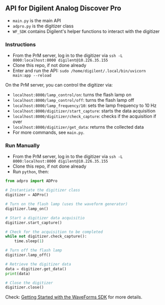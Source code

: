 ## API for Digilent Analog Discover Pro

- `main.py` is the main API
- `adpro.py` is the digitizer class
- `WF_SDK` contains Digilent's helper functions to interact with the digitizer

### Instructions

- From the PrM server, log in to the digitizer via `ssh -L 8000:localhost:8000 digilent@10.226.35.155`
- Clone this repo, if not done already
- Enter and run the API: `sudo /home/digilent/.local/bin/uvicorn main:app --reload`

On the PrM server, you can control the digitizer via:
- `localhost:8000/lamp_control/on`: turns the flash lamp on
- `localhost:8000/lamp_control/off`: turns the flash lamp off
- `localhost:8000/lamp_frequency/10`: sets the lamp frequency to 10 Hz
- `localhost:8000/digitizer/start_capture`: starts the data acquisition
- `localhost:8000/digitizer/check_capture`: checks if the acquisition if over
- `localhost:8000/digitizer/get_data`: returns the collected data
- For more commands, see `main.py`. 

### Run Manually

- From the PrM server, log in to the digitizer via `ssh -L 8000:localhost:8000 digilent@10.226.35.155`
- Clone this repo, if not done already
- Run `python`, then:

```python
from adpro import ADPro

# Instantiate the digitizer class
digitizer = ADPro()

# Turn on the flash lamp (uses the waveform generator)
digitizer.lamp_on()

# Start a digitizer data acquisitio
digitizer.start_capture()

# Check for the acquisition to be completed
while not digitizer.check_capture():
    time.sleep(1)

# Turn off the flash lamp
digitizer.lamp_off()

# Retrieve the digitizer data
data = digitizer.get_data()
print(data)

# Close the digitizer
digitizer.close()
```

Check: [Getting Started with the WaveForms SDK](https://digilent.com/reference/test-and-measurement/guides/waveforms-sdk-getting-started) for more details.

